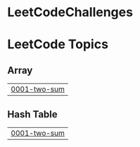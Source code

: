 # LeetCodeChallenges
<!---LeetCode Topics Start-->
# LeetCode Topics
## Array
|  |
| ------- |
| [0001-two-sum](https://github.com/jithin-krishna-k/LeetCodeChallenges/tree/master/0001-two-sum) |
## Hash Table
|  |
| ------- |
| [0001-two-sum](https://github.com/jithin-krishna-k/LeetCodeChallenges/tree/master/0001-two-sum) |
<!---LeetCode Topics End-->